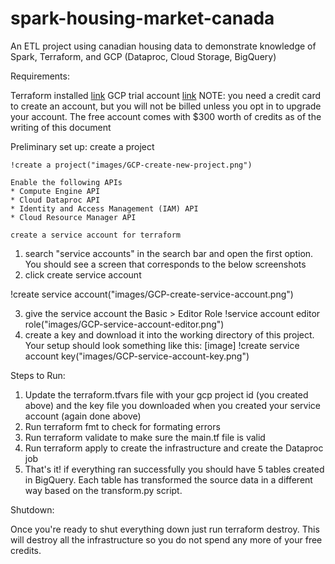 # spark-housing-market-canada
An ETL project using canadian housing data to demonstrate knowledge of Spark, Terraform, and GCP (Dataproc, Cloud Storage, BigQuery)

Requirements:

Terraform installed [link](https://developer.hashicorp.com/terraform/tutorials/gcp-get-started/install-cli)
GCP trial account [link](https://cloud.google.com/free)
NOTE:  you need a credit card to create an account, but you will not be billed unless you opt in to upgrade your account.  The free account comes with $300 worth of credits as of the writing of this document


Preliminary set up:
    create a project

    !create a project("images/GCP-create-new-project.png")

    Enable the following APIs
    * Compute Engine API
    * Cloud Dataproc API
    * Identity and Access Management (IAM) API
    * Cloud Resource Manager API

    create a service account for terraform

1. search "service accounts" in the search bar and open the first option.  You should see a screen that corresponds to the below screenshots
2. click create service account

!create service account("images/GCP-create-service-account.png")

3. give the service account the Basic > Editor Role
!service account editor role("images/GCP-service-account-editor.png")
4. create a key and download it into the working directory of this project.  Your setup should look something like this: [image]
!create service account key("images/GCP-service-account-key.png")

Steps to Run:

1. Update the terraform.tfvars file with your gcp project id (you created above) and the key file you downloaded when you created your service account (again done above)
2. Run terraform fmt to check for formating errors
3. Run terraform validate to make sure the main.tf file is valid
4. Run terraform apply to create the infrastructure and create the Dataproc job
5. That's it!  if everything ran successfully you should have 5 tables created in BigQuery.  Each table has transformed the source data in a different way based on the transform.py script.

Shutdown:

Once you're ready to shut everything down just run terraform destroy.  This will destroy all the infrastructure so you do not spend any more of your free credits.
